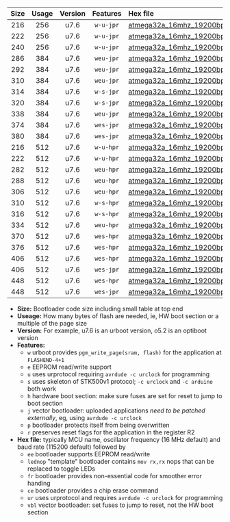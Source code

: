 |Size|Usage|Version|Features|Hex file|
|:-:|:-:|:-:|:-:|:--|
|216|256|u7.6|`w-u-jpr`|[atmega32a_16mhz_19200bps_ur_vbl.hex](https://raw.githubusercontent.com/stefanrueger/urboot/main/atmega32a_16mhz_19200bps_ur_vbl.hex)|
|222|256|u7.6|`w-u-jpr`|[atmega32a_16mhz_19200bps_lednop_ur_vbl.hex](https://raw.githubusercontent.com/stefanrueger/urboot/main/atmega32a_16mhz_19200bps_lednop_ur_vbl.hex)|
|240|256|u7.6|`w-u-jpr`|[atmega32a_16mhz_19200bps_lednop_fr_ur_vbl.hex](https://raw.githubusercontent.com/stefanrueger/urboot/main/atmega32a_16mhz_19200bps_lednop_fr_ur_vbl.hex)|
|286|384|u7.6|`weu-jpr`|[atmega32a_16mhz_19200bps_ee_ur_vbl.hex](https://raw.githubusercontent.com/stefanrueger/urboot/main/atmega32a_16mhz_19200bps_ee_ur_vbl.hex)|
|292|384|u7.6|`weu-jpr`|[atmega32a_16mhz_19200bps_ee_lednop_ur_vbl.hex](https://raw.githubusercontent.com/stefanrueger/urboot/main/atmega32a_16mhz_19200bps_ee_lednop_ur_vbl.hex)|
|310|384|u7.6|`weu-jpr`|[atmega32a_16mhz_19200bps_ee_lednop_fr_ur_vbl.hex](https://raw.githubusercontent.com/stefanrueger/urboot/main/atmega32a_16mhz_19200bps_ee_lednop_fr_ur_vbl.hex)|
|314|384|u7.6|`w-s-jpr`|[atmega32a_16mhz_19200bps_vbl.hex](https://raw.githubusercontent.com/stefanrueger/urboot/main/atmega32a_16mhz_19200bps_vbl.hex)|
|320|384|u7.6|`w-s-jpr`|[atmega32a_16mhz_19200bps_lednop_vbl.hex](https://raw.githubusercontent.com/stefanrueger/urboot/main/atmega32a_16mhz_19200bps_lednop_vbl.hex)|
|338|384|u7.6|`weu-jpr`|[atmega32a_16mhz_19200bps_ee_lednop_fr_ce_ur_vbl.hex](https://raw.githubusercontent.com/stefanrueger/urboot/main/atmega32a_16mhz_19200bps_ee_lednop_fr_ce_ur_vbl.hex)|
|374|384|u7.6|`wes-jpr`|[atmega32a_16mhz_19200bps_ee_vbl.hex](https://raw.githubusercontent.com/stefanrueger/urboot/main/atmega32a_16mhz_19200bps_ee_vbl.hex)|
|380|384|u7.6|`wes-jpr`|[atmega32a_16mhz_19200bps_ee_lednop_vbl.hex](https://raw.githubusercontent.com/stefanrueger/urboot/main/atmega32a_16mhz_19200bps_ee_lednop_vbl.hex)|
|216|512|u7.6|`w-u-hpr`|[atmega32a_16mhz_19200bps_ur.hex](https://raw.githubusercontent.com/stefanrueger/urboot/main/atmega32a_16mhz_19200bps_ur.hex)|
|222|512|u7.6|`w-u-hpr`|[atmega32a_16mhz_19200bps_lednop_ur.hex](https://raw.githubusercontent.com/stefanrueger/urboot/main/atmega32a_16mhz_19200bps_lednop_ur.hex)|
|282|512|u7.6|`weu-hpr`|[atmega32a_16mhz_19200bps_ee_ur.hex](https://raw.githubusercontent.com/stefanrueger/urboot/main/atmega32a_16mhz_19200bps_ee_ur.hex)|
|288|512|u7.6|`weu-hpr`|[atmega32a_16mhz_19200bps_ee_lednop_ur.hex](https://raw.githubusercontent.com/stefanrueger/urboot/main/atmega32a_16mhz_19200bps_ee_lednop_ur.hex)|
|306|512|u7.6|`weu-hpr`|[atmega32a_16mhz_19200bps_ee_lednop_fr_ur.hex](https://raw.githubusercontent.com/stefanrueger/urboot/main/atmega32a_16mhz_19200bps_ee_lednop_fr_ur.hex)|
|310|512|u7.6|`w-s-hpr`|[atmega32a_16mhz_19200bps.hex](https://raw.githubusercontent.com/stefanrueger/urboot/main/atmega32a_16mhz_19200bps.hex)|
|316|512|u7.6|`w-s-hpr`|[atmega32a_16mhz_19200bps_lednop.hex](https://raw.githubusercontent.com/stefanrueger/urboot/main/atmega32a_16mhz_19200bps_lednop.hex)|
|334|512|u7.6|`weu-hpr`|[atmega32a_16mhz_19200bps_ee_lednop_fr_ce_ur.hex](https://raw.githubusercontent.com/stefanrueger/urboot/main/atmega32a_16mhz_19200bps_ee_lednop_fr_ce_ur.hex)|
|370|512|u7.6|`wes-hpr`|[atmega32a_16mhz_19200bps_ee.hex](https://raw.githubusercontent.com/stefanrueger/urboot/main/atmega32a_16mhz_19200bps_ee.hex)|
|376|512|u7.6|`wes-hpr`|[atmega32a_16mhz_19200bps_ee_lednop.hex](https://raw.githubusercontent.com/stefanrueger/urboot/main/atmega32a_16mhz_19200bps_ee_lednop.hex)|
|406|512|u7.6|`wes-hpr`|[atmega32a_16mhz_19200bps_ee_lednop_fr.hex](https://raw.githubusercontent.com/stefanrueger/urboot/main/atmega32a_16mhz_19200bps_ee_lednop_fr.hex)|
|406|512|u7.6|`wes-jpr`|[atmega32a_16mhz_19200bps_ee_lednop_fr_vbl.hex](https://raw.githubusercontent.com/stefanrueger/urboot/main/atmega32a_16mhz_19200bps_ee_lednop_fr_vbl.hex)|
|448|512|u7.6|`wes-hpr`|[atmega32a_16mhz_19200bps_ee_lednop_fr_ce.hex](https://raw.githubusercontent.com/stefanrueger/urboot/main/atmega32a_16mhz_19200bps_ee_lednop_fr_ce.hex)|
|448|512|u7.6|`wes-jpr`|[atmega32a_16mhz_19200bps_ee_lednop_fr_ce_vbl.hex](https://raw.githubusercontent.com/stefanrueger/urboot/main/atmega32a_16mhz_19200bps_ee_lednop_fr_ce_vbl.hex)|

- **Size:** Bootloader code size including small table at top end
- **Useage:** How many bytes of flash are needed, ie, HW boot section or a multiple of the page size
- **Version:** For example, u7.6 is an urboot version, o5.2 is an optiboot version
- **Features:**
  + `w` urboot provides `pgm_write_page(sram, flash)` for the application at `FLASHEND-4+1`
  + `e` EEPROM read/write support
  + `u` uses urprotocol requiring `avrdude -c urclock` for programming
  + `s` uses skeleton of STK500v1 protocol; `-c urclock` and `-c arduino` both work
  + `h` hardware boot section: make sure fuses are set for reset to jump to boot section
  + `j` vector bootloader: uploaded applications *need to be patched externally*, eg, using `avrdude -c urclock`
  + `p` bootloader protects itself from being overwritten
  + `r` preserves reset flags for the application in the register R2
- **Hex file:** typically MCU name, oscillator frequency (16 MHz default) and baud rate (115200 default) followed by
  + `ee` bootloader supports EEPROM read/write
  + `lednop` "template" bootloader contains `mov rx,rx` nops that can be replaced to toggle LEDs
  + `fr` bootloader provides non-essential code for smoother error handing
  + `ce` bootloader provides a chip erase command
  + `ur` uses urprotocol and requires `avrdude -c urclock` for programming
  + `vbl` vector bootloader: set fuses to jump to reset, not the HW boot section
